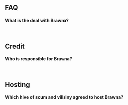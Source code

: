 ` `
## FAQ

#### What is the deal with Brawna?

` `
## Credit

#### Who is responsible for Brawna?

` `
## Hosting

#### Which hive of scum and villainy agreed to host Brawna?